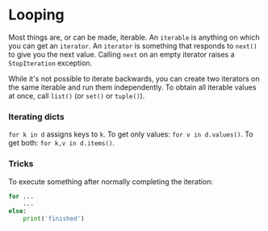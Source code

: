 # Looping
Most things are, or can be made, iterable. 
An `iterable` is anything on which you can get an `iterator`.
An `iterator` is something that responds to `next()` to give you the next value.
Calling `next` on an empty iterator raises a `StopIteration` exception. 

While it's not possible to iterate backwards, you can create two iterators on the same iterable and run them independently.
To obtain all iterable values at once, call `list()` (or `set()` or `tuple()`).

### Iterating dicts
`for k in d` assigns keys to `k`. 
To get only values: `for v in d.values()`.
To get both: `for k,v in d.items()`.

### Tricks
To execute something after normally completing the iteration: 
```python
for ...
    ...
else:
    print('finished')
```
